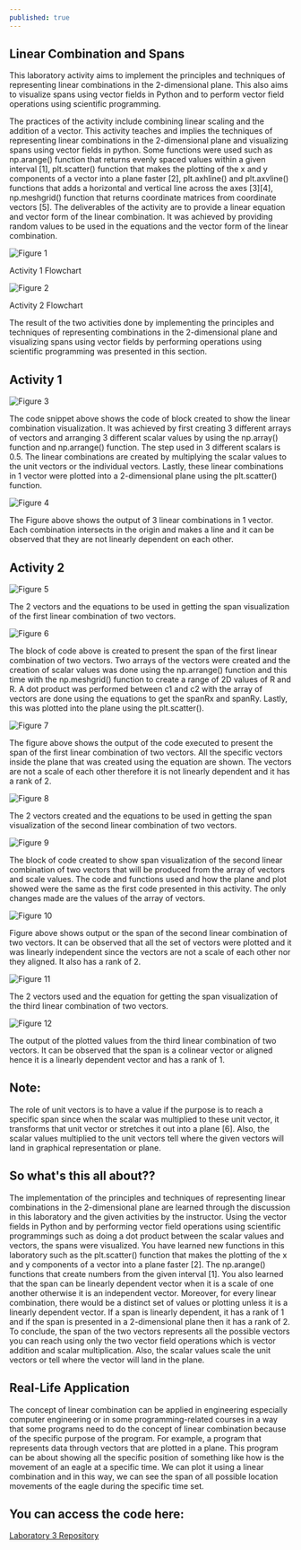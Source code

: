 ```yaml
---
published: true
---
```

## Linear Combination and Spans

This laboratory activity aims to implement the principles and techniques of representing linear combinations in the 2-dimensional plane. This also aims to visualize spans using vector fields in Python and to perform vector field operations using scientific programming.

The practices of the activity include combining linear scaling and the addition of a vector. This activity teaches and implies the techniques of representing linear combinations in the 2-dimensional plane and visualizing spans using vector fields in python. Some functions were used such as np.arange() function that returns evenly spaced values within a given interval [1], plt.scatter() function that makes the plotting of the x and y components of a vector into a plane faster [2], plt.axhline() and plt.axvline() functions that adds a horizontal and vertical line across the axes [3][4], np.meshgrid() function that returns coordinate matrices from coordinate vectors [5]. The deliverables of the activity are to provide a linear equation and vector form of the linear combination. It was achieved by providing random values to be used in the equations and the vector form of the linear combination. 

![Figure 1]({{site.baseurl}}/images/LAB3.1.jpg)

Activity 1 Flowchart

![Figure 2]({{site.baseurl}}/images/LAB3.2.jpg)

Activity 2 Flowchart

The result of the two activities done by implementing the principles and techniques of representing combinations in the 2-dimensional plane and visualizing spans using vector fields by performing operations using scientific programming was presented in this section.

## Activity 1

![Figure 3]({{site.baseurl}}/images/LAB3.3.jpg)

The code snippet above shows the code of block created to show the linear combination visualization. It was achieved by first creating 3 different arrays of vectors and arranging 3 different scalar values by using the np.array() function and np.arrange() function. The step used in 3 different scalars is 0.5. The linear combinations are created by multiplying the scalar values to the unit vectors or the individual vectors. Lastly, these linear combinations in 1 vector were plotted into a 2-dimensional plane using the plt.scatter() function.

![Figure 4]({{site.baseurl}}/images/LAB3.4.jpg)

The Figure above shows the output of 3 linear combinations in 1 vector. Each combination intersects in the origin and makes a line and it can be observed that they are not linearly dependent on each other.


## Activity 2

![Figure 5]({{site.baseurl}}/images/LAB3.5.jpg)

The 2 vectors and the equations to be used in getting the span visualization of the first linear combination of two vectors.

![Figure 6]({{site.baseurl}}/images/LAB3.6.jpg)

The block of code above is created to present the span of the first linear combination of two vectors. Two arrays of the vectors were created and the creation of scalar values was done using the np.arrange() function and this time with the np.meshgrid() function to create a range of 2D values of R and R. A dot product was performed between c1 and c2 with the array of vectors are done using the equations to get the spanRx and spanRy. Lastly, this was plotted into the plane using the plt.scatter().

![Figure 7]({{site.baseurl}}/images/LAB3.7.jpg)

The figure above shows the output of the code executed to present the span of the first linear combination of two vectors. All the specific vectors inside the plane that was created using the equation are shown. The vectors are not a scale of each other therefore it is not linearly dependent and it has a rank of 2.

![Figure 8]({{site.baseurl}}/images/LAB3.8.jpg)

The 2 vectors created and the equations to be used in getting the span visualization of the second linear combination of two vectors.

![Figure 9]({{site.baseurl}}/images/LAB3.9.jpg)

The block of code created to show span visualization of the second linear combination of two vectors that will be produced from the array of vectors and scale values. The code and functions used and how the plane and plot showed were the same as the first code presented in this activity. The only changes made are the values of the array of vectors.

![Figure 10]({{site.baseurl}}/images/LAB3.10.jpg)

Figure above shows output or the span of the second linear combination of two vectors. It can be observed that all the set of vectors were plotted and it was linearly independent since the vectors are not a scale of each other nor they aligned. It also has a rank of 2.

![Figure 11]({{site.baseurl}}/images/LAB3.11.jpg)

The 2 vectors used and the equation for getting the span visualization of the third linear combination of two vectors.

![Figure 12]({{site.baseurl}}/images/LAB3.12.jpg)

The output of the plotted values from the third linear combination of two vectors. It can be observed that the span is a colinear vector or aligned hence it is a linearly dependent vector and has a rank of 1.

## Note:

The role of unit vectors is to have a value if the purpose is to reach a specific span since when the scalar was multiplied to these unit vector, it transforms that unit vector or stretches it out into a plane [6]. Also, the scalar values multiplied to the unit vectors tell where the given vectors will land in graphical representation or plane.

## So what's this all about??

The implementation of the principles and techniques of representing linear combinations in the 2-dimensional plane are learned through the discussion in this laboratory and the given activities by the instructor. Using the vector fields in Python and by performing vector field operations using scientific programmings such as doing a dot product between the scalar values and vectors, the spans were visualized. You have learned new functions in this laboratory such as the plt.scatter() function that makes the plotting of the x and y components of a vector into a plane faster [2]. The np.arange() functions that create numbers from the given interval [1]. You also learned that the span can be linearly dependent vector when it is a scale of one another otherwise it is an independent vector. Moreover, for every linear combination, there would be a distinct set of values or plotting unless it is a linearly dependent vector. If a span is linearly dependent, it has a rank of 1 and if the span is presented in a 2-dimensional plane then it has a rank of 2. To conclude, the span of the two vectors represents all the possible vectors you can reach using only the two vector field operations which is vector addition and scalar multiplication. Also, the scalar values scale the unit vectors or tell where the vector will land in the plane.

## Real-Life Application

The concept of linear combination can be applied in engineering especially computer engineering or in some programming-related courses in a way that some programs need to do the concept of linear combination because of the specific purpose of the program. For example, a program that represents data through vectors that are plotted in a plane. This program can be about showing all the specific position of something like how is the movement of an eagle at a specific time. We can plot it using a linear combination and in this way, we can see the span of all possible location movements of the eagle during the specific time set.

## You can access the code here:

[Laboratory 3 Repository](https://github.com/RovilSurioJr/Laboratory-3)
